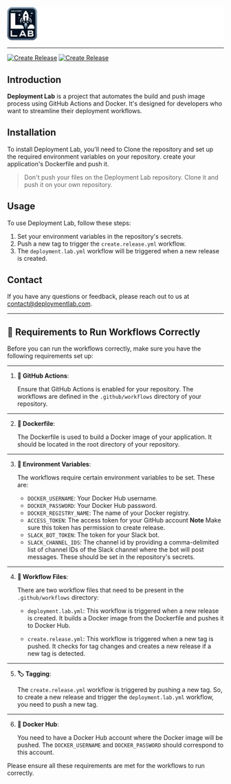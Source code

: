 <div style="text-align: center;"> <img src="deployment.lab.png" alt="Deployment Lab Logo" /> </div>

--- 

[![Create Release](https://github.com/islam-kamel/deployment-lab/actions/workflows/create.release.yml/badge.svg)](https://github.com/islam-kamel/deployment-lab/actions/workflows/create.release.yml)
[![Create Release](https://github.com/islam-kamel/deployment-lab/actions/workflows/create.release.yml/badge.svg)](https://github.com/islam-kamel/deployment-lab/actions/workflows/create.release.yml)
## **Introduction**

**Deployment Lab** is a project that automates the build and push image process using GitHub Actions and Docker. It's
designed
for
developers who want to streamline their deployment workflows.

## **Installation**

To install Deployment Lab, you'll need to Clone the repository and set up the required environment variables on your
repository.
create your application's Dockerfile and push it.

> Don't push your files on the Deployment Lab repository. Clone it and push it on your own repository.

## **Usage**

To use Deployment Lab, follow these steps:

1. Set your environment variables in the repository's secrets.
2. Push a new tag to trigger the `create.release.yml` workflow.
3. The `deployment.lab.yml` workflow will be triggered when a new release is created.

## **Contact**

If you have any questions or feedback, please reach out to us
at [contact@deploymentlab.com](mailto:dev.islam.kamel@gmail.com).

---

## 🚀 **Requirements to Run Workflows Correctly**

Before you can run the workflows correctly, make sure you have the following requirements set up:

---

1. **🔧 GitHub Actions**:

   Ensure that GitHub Actions is enabled for your repository. The workflows are defined in the `.github/workflows`
   directory of your repository.

---

2. **🐳 Dockerfile**:

   The Dockerfile is used to build a Docker image of your application. It should be located in the root directory of
   your repository.

---

3. **🔑 Environment Variables**:

   The workflows require certain environment variables to be set. These are:

    - `DOCKER_USERNAME`: Your Docker Hub username.
    - `DOCKER_PASSWORD`: Your Docker Hub password.
    - `DOCKER_REGISTRY_NAME`: The name of your Docker registry.
    - `ACCESS_TOKEN`: The access token for your GitHub account **Note** Make sure this token has permission to create
      release.
    - `SLACK_BOT_TOKEN`: The token for your Slack bot.
    - `SLACK_CHANNEL_IDS`: The channel id by providing a comma-delimited list of channel IDs of the Slack channel where the bot will post messages.
   These should be set in the repository's secrets.

---

4. **📁 Workflow Files**:

   There are two workflow files that need to be present in the `.github/workflows` directory:

    - `deployment.lab.yml`: This workflow is triggered when a new release is created. It builds a Docker image from the
      Dockerfile and pushes it to Docker Hub.

    - `create.release.yml`: This workflow is triggered when a new tag is pushed. It checks for tag changes and creates a
      new release if a new tag is detected.

---

5. **🏷️ Tagging**:

   The `create.release.yml` workflow is triggered by pushing a new tag. So, to create a new release and trigger
   the `deployment.lab.yml` workflow, you need to push a new tag.

---

6. **🐳 Docker Hub**:

   You need to have a Docker Hub account where the Docker image will be pushed. The `DOCKER_USERNAME`
   and `DOCKER_PASSWORD` should correspond to this account.

Please ensure all these requirements are met for the workflows to run correctly.